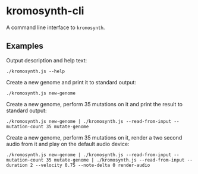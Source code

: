 # kromosynth-cli

A command line interface to `kromosynth`.

## Examples

Output description and help text:
```
./kromosynth.js --help
```

Create a new genome and print it to standard output:
```
./kromosynth.js new-genome
```

Create a new genome, perform 35 mutations on it and print the result to standard output:
```
./kromosynth.js new-genome | ./kromosynth.js --read-from-input --mutation-count 35 mutate-genome
```

Create a new genome, perform 35 mutations on it, render a two second audio from it and play on the default audio device:
```
./kromosynth.js new-genome | ./kromosynth.js --read-from-input --mutation-count 35 mutate-genome | ./kromosynth.js --read-from-input --duration 2 --velocity 0.75 --note-delta 0 render-audio
```